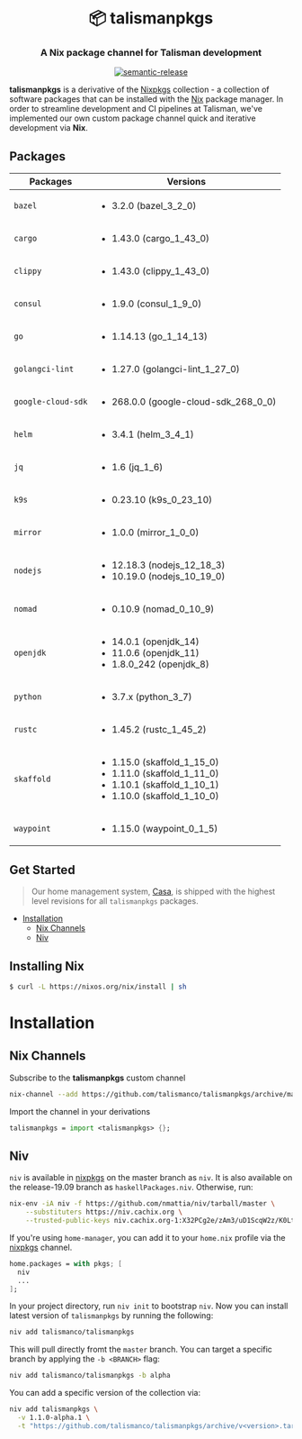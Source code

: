 <h1 align="center" style="border-bottom: none;">📦 talismanpkgs</h1>
<h3 align="center">A Nix package channel for Talisman development</h3>
<p align="center">
  <a href="#badge">
    <img alt="semantic-release" src="https://img.shields.io/badge/%20%20%F0%9F%93%A6%F0%9F%9A%80-semantic--release-e10079.svg">
  </a>
</p>

**talismanpkgs** is a derivative of the [Nixpkgs](https://github.com/nixos/nixpkgs) collection - a collection of software packages that can be installed with the [Nix](https://nixos.org/nix/) package manager. In order to streamline development and CI pipelines at Talisman, we've implemented our own custom package channel quick and iterative development via **Nix**.

## Packages

| Packages           | Versions                                                                                                                                      |
| ------------------ | --------------------------------------------------------------------------------------------------------------------------------------------- |
| `bazel`            | <ul><li>3.2.0 (bazel_3_2_0)</li></ul>                                                                                                         |
| `cargo`            | <ul><li>1.43.0 (cargo_1_43_0)</li></ul>                                                                                                      |
| `clippy`           | <ul><li>1.43.0 (clippy_1_43_0)</li></ul>                                                                                                      |
| `consul`           | <ul><li>1.9.0 (consul_1_9_0)</li></ul>                                                                                                       |
| `go`               | <ul><li>1.14.13 (go_1_14_13)</li></ul>                                                                                                          |
| `golangci-lint`    | <ul><li>1.27.0 (golangci-lint_1_27_0)</li></ul>                                                                                               |
| `google-cloud-sdk` | <ul><li>268.0.0 (google-cloud-sdk_268_0_0)</li></ul>                                                                                          |
| `helm`             | <ul><li>3.4.1 (helm_3_4_1)</li></ul>                                                                                                          |
| `jq`               | <ul><li>1.6 (jq_1_6)</li></ul>                                                                                                                |
| `k9s`              | <ul><li>0.23.10 (k9s_0_23_10)</li></ul>                                                                                                       |
| `mirror`           | <ul><li>1.0.0 (mirror_1_0_0)</li></ul>                                                                                                        |
| `nodejs`           | <ul><li>12.18.3 (nodejs_12_18_3)</li><li>10.19.0 (nodejs_10_19_0)</li></ul>                                                                   |
| `nomad`            | <ul><li>0.10.9 (nomad_0_10_9)</li></ul>                                                                                                       |
| `openjdk`          | <ul><li>14.0.1 (openjdk_14)</li><li>11.0.6 (openjdk_11)</li><li>1.8.0_242 (openjdk_8)</li></ul>                                               |
| `python`           | <ul><li>3.7.x (python_3_7)</li></ul>                                                                                                        |
| `rustc`            | <ul><li>1.45.2 (rustc_1_45_2)</li></ul>                                                                                                       |
| `skaffold`         | <ul><li>1.15.0 (skaffold_1_15_0)</li><li>1.11.0 (skaffold_1_11_0)</li><li>1.10.1 (skaffold_1_10_1)</li><li>1.10.0 (skaffold_1_10_0)</li></ul> |
| `waypoint`         | <ul><li>1.15.0 (waypoint_0_1_5)</li></ul>                                                                                                     |

## Get Started

> Our home management system, [Casa](https://github.com/talismanco/casa), is shipped with the highest level revisions for all `talismanpkgs` packages.

- [Installation](#installation)
  - [Nix Channels](#nix-channels)
  - [Niv](#niv)

## Installing Nix

```bash
$ curl -L https://nixos.org/nix/install | sh
```

# Installation

## Nix Channels

Subscribe to the **talismanpkgs** custom channel

```bash
nix-channel --add https://github.com/talismanco/talismanpkgs/archive/master.tar.gz talismanpkgs
```

Import the channel in your derivations

```nix
talismanpkgs = import <talismanpkgs> {};
```

## Niv

`niv` is available in [nixpkgs](https://github.com/NixOS/nixpkgs) on the master branch as `niv`. It is also available on the release-19.09 branch as `haskellPackages.niv`. Otherwise, run:

```bash
nix-env -iA niv -f https://github.com/nmattia/niv/tarball/master \
    --substituters https://niv.cachix.org \
    --trusted-public-keys niv.cachix.org-1:X32PCg2e/zAm3/uD1ScqW2z/K0LtDyNV7RdaxIuLgQM=
```

If you're using `home-manager`, you can add it to your `home.nix` profile via the [nixpkgs](https://github.com/NixOS/nixpkgs) channel.

```nix
home.packages = with pkgs; [
  niv
  ...
];
```

In your project directory, run `niv init` to bootstrap `niv`. Now you can install latest version of `talismanpkgs` by running the following:

```bash
niv add talismanco/talismanpkgs
```

This will pull directly fromt the `master` branch. You can target a specific branch by applying the `-b <BRANCH>` flag:

```bash
niv add talismanco/talismanpkgs -b alpha
```

You can add a specific version of the collection via:

```bash
niv add talismanpkgs \
  -v 1.1.0-alpha.1 \
  -t "https://github.com/talismanco/talismanpkgs/archive/v<version>.tar.gz"
```

